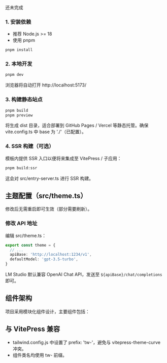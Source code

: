 还未完成


### 1. 安装依赖
- 推荐 Node.js >= 18
- 使用 pnpm

```bash
pnpm install
```

### 2. 本地开发
```bash
pnpm dev
```
浏览器将自动打开 http://localhost:5173/

### 3. 构建静态站点
```bash
pnpm build
pnpm preview
```
将生成 dist 目录，适合部署到 GitHub Pages / Vercel 等静态托管。确保 vite.config.ts 中 base 为 './'（已配置）。

### 4. SSR 构建（可选）
模板内提供 SSR 入口以便将来集成至 VitePress / 子应用：
```bash
pnpm build:ssr
```
这会对 src/entry-server.ts 进行 SSR 构建。

## 主题配置（src/theme.ts）
修改后无需重启即可生效（部分需要刷新）。

### 修改 API 地址
编辑 src/theme.ts：
```ts
export const theme = {
  // ...
  apiBase: 'http://localhost:1234/v1',
  defaultModel: 'gpt-3.5-turbo',
}
```
LM Studio 默认兼容 OpenAI Chat API，发送至 `${apiBase}/chat/completions` 即可。

## 组件架构

项目采用模块化组件设计，主要组件包括：


## 与 VitePress 兼容
- tailwind.config.js 中设置了 prefix: 'tw-'，避免与 vitepress-theme-curve 冲突。
- 组件类名均使用 tw- 前缀。
